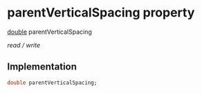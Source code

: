 


# parentVerticalSpacing property






[double](https://api.flutter.dev/flutter/dart-core/double-class.html) parentVerticalSpacing
  
_read / write_






## Implementation

```dart
double parentVerticalSpacing;


```







